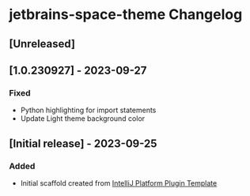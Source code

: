 <!-- Keep a Changelog guide -> https://keepachangelog.com -->

# jetbrains-space-theme Changelog

## [Unreleased]

## [1.0.230927] - 2023-09-27
### Fixed
- Python highlighting for import statements
- Update Light theme background color

## [Initial release] - 2023-09-25
### Added
- Initial scaffold created from [IntelliJ Platform Plugin Template](https://github.com/JetBrains/intellij-platform-plugin-template)
